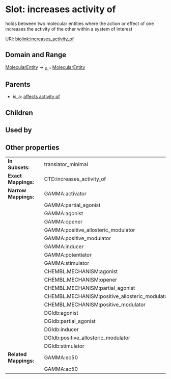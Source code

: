 
# Slot: increases activity of


holds between two molecular entities where the action or effect of one increases the activity of the other within a system of interest

URI: [biolink:increases_activity_of](https://w3id.org/biolink/vocab/increases_activity_of)


## Domain and Range

[MolecularEntity](MolecularEntity.md) &#8594;  <sub>0..\*</sub> [MolecularEntity](MolecularEntity.md)

## Parents

 *  is_a: [affects activity of](affects_activity_of.md)

## Children


## Used by


## Other properties

|  |  |  |
| --- | --- | --- |
| **In Subsets:** | | translator_minimal |
| **Exact Mappings:** | | CTD:increases_activity_of |
| **Narrow Mappings:** | | GAMMA:activator |
|  | | GAMMA:partial_agonist |
|  | | GAMMA:agonist |
|  | | GAMMA:opener |
|  | | GAMMA:positive_allosteric_modulator |
|  | | GAMMA:positive_modulator |
|  | | GAMMA:inducer |
|  | | GAMMA:potentiator |
|  | | GAMMA:stimulator |
|  | | CHEMBL.MECHANISM:agonist |
|  | | CHEMBL.MECHANISM:opener |
|  | | CHEMBL.MECHANISM:partial_agonist |
|  | | CHEMBL.MECHANISM:positive_allosteric_modulator |
|  | | CHEMBL.MECHANISM:positive_modulator |
|  | | DGIdb:agonist |
|  | | DGIdb:partial_agonist |
|  | | DGIdb:inducer |
|  | | DGIdb:positive_allosteric_modulator |
|  | | DGIdb:stimulator |
| **Related Mappings:** | | GAMMA:ec50 |
|  | | GAMMA:ac50 |

